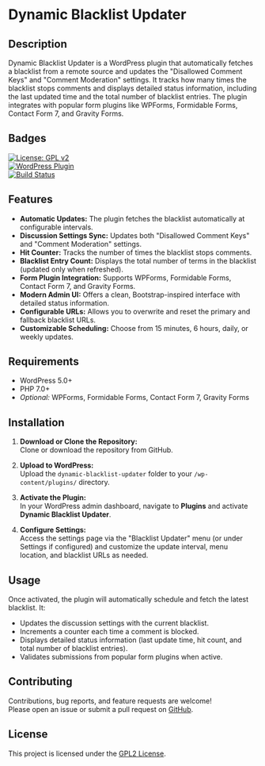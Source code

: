 # Dynamic Blacklist Updater

## Description

Dynamic Blacklist Updater is a WordPress plugin that automatically fetches a blacklist from a remote source and updates the "Disallowed Comment Keys" and "Comment Moderation" settings. It tracks how many times the blacklist stops comments and displays detailed status information, including the last updated time and the total number of blacklist entries. The plugin integrates with popular form plugins like WPForms, Formidable Forms, Contact Form 7, and Gravity Forms.

## Badges

[![License: GPL v2](https://img.shields.io/badge/License-GPL_v2-blue.svg)](https://www.gnu.org/licenses/old-licenses/gpl-2.0.en.html)  
[![WordPress Plugin](https://img.shields.io/wordpress/plugin/v/dynamic-blacklist-updater.svg?style=flat)](https://wordpress.org/plugins/dynamic-blacklist-updater/)  
[![Build Status](https://img.shields.io/travis/yourusername/dynamic-blacklist-updater.svg?style=flat)](https://travis-ci.org/yourusername/dynamic-blacklist-updater)

## Features

- **Automatic Updates:** The plugin fetches the blacklist automatically at configurable intervals.
- **Discussion Settings Sync:** Updates both "Disallowed Comment Keys" and "Comment Moderation" settings.
- **Hit Counter:** Tracks the number of times the blacklist stops comments.
- **Blacklist Entry Count:** Displays the total number of terms in the blacklist (updated only when refreshed).
- **Form Plugin Integration:** Supports WPForms, Formidable Forms, Contact Form 7, and Gravity Forms.
- **Modern Admin UI:** Offers a clean, Bootstrap-inspired interface with detailed status information.
- **Configurable URLs:** Allows you to overwrite and reset the primary and fallback blacklist URLs.
- **Customizable Scheduling:** Choose from 15 minutes, 6 hours, daily, or weekly updates.

## Requirements

- WordPress 5.0+
- PHP 7.0+
- *Optional:* WPForms, Formidable Forms, Contact Form 7, Gravity Forms

## Installation

1. **Download or Clone the Repository:**  
   Clone or download the repository from GitHub.

2. **Upload to WordPress:**  
   Upload the `dynamic-blacklist-updater` folder to your `/wp-content/plugins/` directory.

3. **Activate the Plugin:**  
   In your WordPress admin dashboard, navigate to **Plugins** and activate **Dynamic Blacklist Updater**.

4. **Configure Settings:**  
   Access the settings page via the "Blacklist Updater" menu (or under Settings if configured) and customize the update interval, menu location, and blacklist URLs as needed.

## Usage

Once activated, the plugin will automatically schedule and fetch the latest blacklist. It:
- Updates the discussion settings with the current blacklist.
- Increments a counter each time a comment is blocked.
- Displays detailed status information (last update time, hit count, and total number of blacklist entries).
- Validates submissions from popular form plugins when active.

## Contributing

Contributions, bug reports, and feature requests are welcome!  
Please open an issue or submit a pull request on [GitHub](https://github.com/yourusername/dynamic-blacklist-updater).

## License

This project is licensed under the [GPL2 License](LICENSE).
